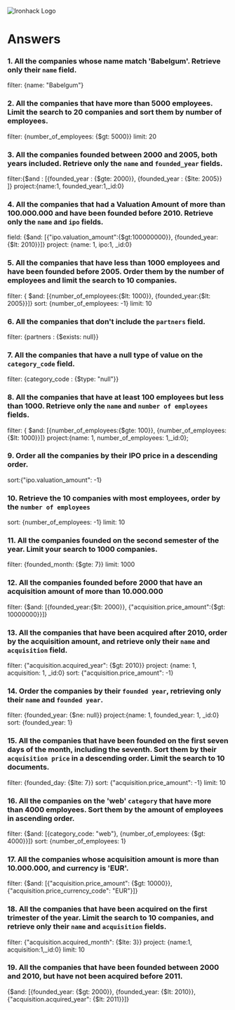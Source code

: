 ![Ironhack Logo](https://i.imgur.com/1QgrNNw.png)

# Answers

### 1. All the companies whose name match 'Babelgum'. Retrieve only their `name` field.

filter: {name: "Babelgum"}

### 2. All the companies that have more than 5000 employees. Limit the search to 20 companies and sort them by **number of employees**.

filter: {number_of_employees: {$gt: 5000}}
limit: 20

### 3. All the companies founded between 2000 and 2005, both years included. Retrieve only the `name` and `founded_year` fields.

filter:{$and : [{founded_year : {$gte: 2000}}, {founded_year : {$lte: 2005}} ]}
project:{name:1, founded_year:1,_id:0}

### 4. All the companies that had a Valuation Amount of more than 100.000.000 and have been founded before 2010. Retrieve only the `name` and `ipo` fields.

field: {$and: [{"ipo.valuation_amount":{$gt:100000000}}, {founded_year:{$lt: 2010}}]}
project: {name: 1, ipo:1, _id:0}

### 5. All the companies that have less than 1000 employees and have been founded before 2005. Order them by the number of employees and limit the search to 10 companies.

filter: { $and: [{number_of_employees:{$lt: 1000}}, {founded_year:{$lt: 2005}}]}
sort: {number_of_employees: -1}
limit: 10

### 6. All the companies that don't include the `partners` field.

filter: {partners : {$exists: null}}

### 7. All the companies that have a null type of value on the `category_code` field.

filter: {category_code : {$type: "null"}}

### 8. All the companies that have at least 100 employees but less than 1000. Retrieve only the `name` and `number of employees` fields.

filter: { $and: [{number_of_employees:{$gte: 100}}, {number_of_employees:{$lt: 1000}}]}
project:{name: 1, number_of_employees: 1,_id:0};

### 9. Order all the companies by their IPO price in a descending order.

sort:{"ipo.valuation_amount": -1}

### 10. Retrieve the 10 companies with most employees, order by the `number of employees`
sort: {number_of_employees: -1}
limit: 10

### 11. All the companies founded on the second semester of the year. Limit your search to 1000 companies.
filter: {founded_month: {$gte: 7}}
limit: 1000

### 12. All the companies founded before 2000 that have an acquisition amount of more than 10.000.000

filter: {$and: [{founded_year:{$lt: 2000}}, {"acquisition.price_amount":{$gt: 10000000}}]}

### 13. All the companies that have been acquired after 2010, order by the acquisition amount, and retrieve only their `name` and `acquisition` field.
filter: {"acquisition.acquired_year": {$gt: 2010}}
project: {name: 1, acquisition: 1, _id:0}
sort: {"acquisition.price_amount": -1}

### 14. Order the companies by their `founded year`, retrieving only their `name` and `founded year`.
filter: {founded_year: {$ne: null}}
project:{name: 1, founded_year: 1, _id:0}
sort: {founded_year: 1}


### 15. All the companies that have been founded on the first seven days of the month, including the seventh. Sort them by their `acquisition price` in a descending order. Limit the search to 10 documents.
filter: {founded_day: {$lte: 7}}
sort: {"acquisition.price_amount": -1}
limit: 10

### 16. All the companies on the 'web' `category` that have more than 4000 employees. Sort them by the amount of employees in ascending order.
filter: {$and: [{category_code: "web"}, {number_of_employees: {$gt: 4000}}]}
sort: {number_of_employees: 1}

### 17. All the companies whose acquisition amount is more than 10.000.000, and currency is 'EUR'.
filter: {$and: [{"acquisition.price_amount": {$gt: 10000}}, {"acquisition.price_currency_code": "EUR"}]}
### 18. All the companies that have been acquired on the first trimester of the year. Limit the search to 10 companies, and retrieve only their `name` and `acquisition` fields.

filter: {"acquisition.acquired_month": {$lte: 3}}
project: {name:1, acquisition:1,_id:0}
limit: 10

### 19. All the companies that have been founded between 2000 and 2010, but have not been acquired before 2011.

{$and: [{founded_year: {$gt: 2000}}, {founded_year: {$lt: 2010}}, {"acquisition.acquired_year": {$lt: 2011}}]}
